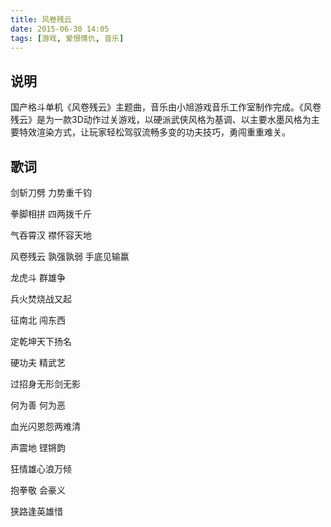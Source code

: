 ```yaml
---
title: 风卷残云
date: 2015-06-30 14:05
tags: [游戏, 爱恨情仇, 音乐]
---
```


## 说明

国产格斗单机《风卷残云》主题曲，音乐由小旭游戏音乐工作室制作完成。《风卷残云》是为一款3D动作过关游戏，以硬派武侠风格为基调、以主要水墨风格为主要特效渲染方式，让玩家轻松驾驭流畅多变的功夫技巧，勇闯重重难关。

## 歌词

剑斩刀劈 力势重千钧

拳脚相拼 四两拨千斤　

气吞霄汉 襟怀容天地　

风卷残云 孰强孰弱 手底见输赢

龙虎斗 群雄争　　　　

兵火焚烧战又起　　　

征南北 闯东西　　　　

定乾坤天下扬名

硬功夫 精武艺　　　　

过招身无形剑无影　　

何为善 何为恶　　　　

血光闪恩怨两难清

声震地 铿锵韵　　　　

狂情雄心浪万倾　　　

抱拳敬 会豪义　　　　

狭路逢英雄惜
